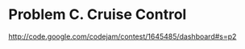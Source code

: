 Problem C. Cruise Control
=========================

http://code.google.com/codejam/contest/1645485/dashboard#s=p2
